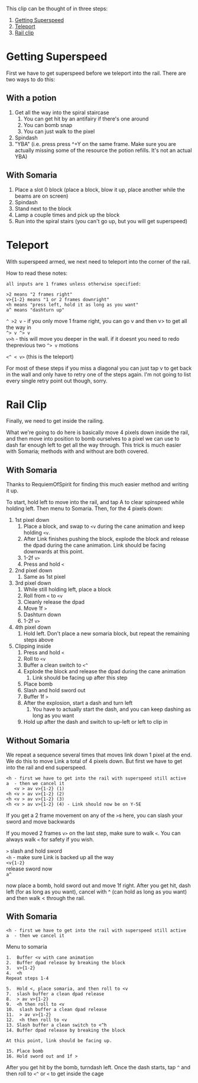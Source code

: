 This clip can be thought of in three steps:

1. [Getting Superspeed](#getting-superspeed)
2. [Teleport](#teleport)
3. [Rail clip](#rail-clip)

# Getting Superspeed

First we have to get superspeed before we teleport into the rail. There are two ways to do this:

## With a potion

1. Get all the way into the spiral staircase
   1. You can get hit by an antifairy if there's one around
   2. You can bomb snap
   3. You can just walk to the pixel
2. Spindash
3. "YBA" (i.e. press press ^+Y on the same frame. Make sure you are actually missing some of the resource the potion refills. It's not an actual YBA)

## With Somaria

1. Place a slot 0 block (place a block, blow it up, place another while the beams are on screen)
2. Spindash
3. Stand next to the block
4. Lamp a couple times and pick up the block
5. Run into the spiral stairs (you can't go up, but you will get superspeed)

# Teleport

With superspeed armed, we next need to teleport into the corner of the rail. 

How to read these notes:

    all inputs are 1 frames unless otherwise specified: 

    >2 means "2 frames right" 
    v>{1-2} means "1 or 2 frames downright"
    <h means "press left, hold it as long as you want" 
    a^ means "dashturn up" 
    

`^ >2 v` - if you only move 1 frame right, you can go v and then v> to get all the way in  
`^> v ^> v`  
`v>h` - this will move you deeper in the wall. if it doesnt you need to redo theprevious two `^> v` motions

`<^ < v>` (this is the teleport)

For most of these steps if you miss a diagonal you can just tap v to get back in the wall and only have to retry one of the steps again. I'm not going to list every single retry point out though, sorry.

# Rail Clip

Finally, we need to get inside the railing.

What we're going to do here is basically move 4 pixels down inside the rail, and then move into position to bomb ourselves to a pixel we can use to dash far enough left to get all the way through. This trick is much easier with Somaria; methods with and without are both covered.

## With Somaria

Thanks to RequiemOfSpirit for finding this much easier method and writing it up.

To start, hold left to move into the rail, and tap A to clear spinspeed while holding left. Then menu to Somaria. Then, for the 4 pixels down:

1. 1st pixel down
   1. Place a block, and swap to `<v` during the cane animation and keep holding `<v`.
   1. After Link finishes pushing the block, explode the block and release the dpad during the cane animation. Link should be facing downwards at this point.
   1. 1-2f `v>`
   1. Press and hold `<`
1. 2nd pixel down
   1. Same as 1st pixel
1. 3rd pixel down
   1. While still holding left, place a block
   1. Roll from `<` to `<v`
   1. Cleanly release the dpad
   1. Move 1f `>`
   1. Dashturn down
   1. 1-2f `v>`
1. 4th pixel down
   1. Hold left. Don't place a new somaria block, but repeat the remaining steps above
1. Clipping inside
   1. Press and hold `<`
   1. Roll to `<v`
   1. Buffer a clean switch to `<^`
   1. Explode the block and release the dpad during the cane animation
       1. Link should be facing up after this step
   1. Place bomb
   1. Slash and hold sword out
   1. Buffer 1f `>`
   1. After the explosion, start a dash and turn left
      1. You have to actually start the dash, and you can keep dashing as long as you want
   1. Hold up after the dash and switch to up-left or left to clip in

## Without Somaria

We repeat a sequence several times that moves link down 1 pixel at the end. We do this to move Link a total of 4 pixels down. But first we have to get into the rail and end superspeed.

```
<h - first we have to get into the rail with superspeed still active  
a  - then we cancel it  
   <v > av v>{1-2} (1)
<h <v > av v>{1-2} (2)  
<h <v > av v>{1-2} (3)  
<h <v > av v>{1-2} (4) - Link should now be on Y-5E  
```

If you get a 2 frame movement on any of the `>`s here, you can slash your sword and move backwards

If you moved 2 frames `v>` on the last step, make sure to walk `<`. You can always walk `<` for safety if you wish.

`>` slash and hold sword  
`<h` - make sure Link is backed up all the way  
`<v{1-2}`  
release sword now  
`a^`  

now place a bomb, hold sword out and move 1f right.
After you get hit, dash left (for as long as you want), cancel with ^ (can hold as long as you want) and then walk < through the rail.

## With Somaria

```
<h - first we have to get into the rail with superspeed still active
a  - then we cancel it
```

Menu to somaria

```
1.  Buffer <v with cane animation
2.  Buffer dpad release by breaking the block
3.  v>{1-2}
4.  <h
Repeat steps 1-4

5.  Hold <, place somaria, and then roll to <v
7.  slash buffer a clean dpad release
8.  > av v>{1-2}
9.  <h then roll to <v
10.  slash buffer a clean dpad release
11.  > av v>{1-2}
12.  <h then roll to <v
13. Slash buffer a clean switch to <^h
14. Buffer dpad release by breaking the block

At this point, link should be facing up.

15. Place bomb
16. Hold sword out and 1f >
```

After you get hit by the bomb, turndash left. Once the dash starts, tap `^` and then roll to `<^` or `<` to get inside the cage

